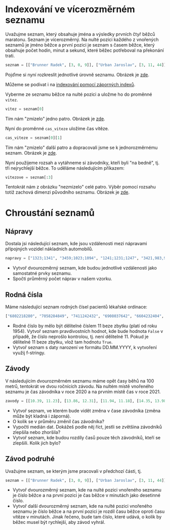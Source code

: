 # Indexování ve vícerozměrném seznamu

Uvažujme seznam, který obsahuje jména a výsledky prvních čtyř běžců maratonu. Seznam je vícerozměrný. Na nulté pozici každého z vnořených seznamů je jméno běžce a první pozici je seznam s časem běžce, který obsahuje počet hodin, minut a sekund, které běžec potřeboval na překonání trati.

```py
seznam = [["Brunner Radek", [3, 0, 9]], ["Urban Jaroslav", [3, 11, 44]], ["Andrle Jakub", [3, 12, 21]], ["Fiala Stanislav", [3, 13, 31]]]
```

Pojďme si nyní rozkreslit jednotlivé úrovně seznamu. Obrázek je [zde](images/Indexování-Page-1.drawio.svg).

Můžeme se podívat i na [indexování pomocí záporných indexů](images/Indexování-Page-2.drawio.svg).

Vyberme ze seznamu běžce na nulté pozici a uložme ho do proměnné `vitez`.

```py
vitez = seznam[0]
```

Tím nám "zmizelo" jedno patro. Obrázek je [zde](images/Indexování-Page-3.drawio.svg).

Nyní do proměnné `cas_viteze` uložíme čas vítěze.

```py
cas_viteze = seznam[0][1]
```

Tím nám "zmizelo" další patro a dopracovali jsme se k jednorozměrnému seznam. Obrázek je [zde](images/Indexování-Page-4.drawio.svg).

Nyní použijeme rozsah a vytáhneme si závodníky, kteří byli "na bedně", tj. tři nejrychlejší běžce. To uděláme následujícím příkazem:

```py
vitezove = seznam[:3]
```

Tentokrát nám z obrázku "nezmizelo" celé patro. Výběr pomocí rozsahu totiž zachová dimenzi původního seznamu. Obrázek je [zde](images/Indexování-Page-3.drawio.svg).

# Chroustání seznamů

## Nápravy

Dostala jsi následující seznam, kde jsou vzdálenosti mezi nápravami přípojných vozidel nákladních automobilů.

```py
napravy = ["1323;1341", "3459;1023;1094", "1241;1231;1247", "3421,983,956,954", "3981"]
```

* Vytvoř dvourozměrný seznam, kde budou jednotlivé vzdálenosti jako samostatné prvky seznamu.
* Spočti průměrný počet náprav v našem vzorku.

## Rodná čísla

Máme následující seznam rodných čísel pacientů lékařské ordinace:

```py
["6802218280", "7058284849", "7411242432", "6908037642", "6604232404", "7904017748", "9154056219", "9462207975", "8712123974"]
```

* Rodné číslo by mělo být dělitelné číslem 11 beze zbytku (platí od roku 1954). Vytvoř seznam pravdivostních hodnot, kde bude hodnota `False` v případě, že číslo neprošlo kontrolou, tj. není dělitelné 11. Pokud je dělitelné 11 beze zbytku, vlož tam hodnotu `True`.
* Vytvoř seznam s daty narození ve formátu DD.MM.YYYY, k vytvoření využij f-stringy.

## Závody

V následujícím dvourozměrném seznamu máme opět časy běhů na 100 metrů, tentokrát ve dvou ročnících závodu. Na nultém místě vnořeného seznamu je čas závodníka v roce 2020 a na prvním místě čas v roce 2021.

```py
zavody = [[10.39, 11.23], [13.86, 12.31], [11.94, 11.18], [14.35, 13.98], [12.64, 15.48], [11.24, 10.95], [13.37, 12.39]]
```

* Vytvoř seznam, ve kterém bude vidět změna v čase závodníka (změna může být kladná i záporná).
* O kolik se v průměru změnil čas závodníka?
* Vypočti medián dat. Dokážeš podle něj říct, jestli se zvětšina závodníků zlepšíla nebo zhoršila?
* Vytvoř seznam, kde budou rozdíly časů pouze těch závodníků, kteří se zlepšili. Kolik jich bylo?

## Závod podruhé

Uvažujme seznam, se kterým jsme pracovali v předchozí části, tj.

```py
seznam = [["Brunner Radek", [3, 0, 9]], ["Urban Jaroslav", [3, 11, 44]], ["Andrle Jakub", [3, 12, 21]], ["Fiala Stanislav", [3, 13, 31]]]
```

- Vytvoř dvourozměrný seznam, kde na nulté pozici vnořeného seznamu je číslo běžce a na první pozici je čas běžce v minutách jako desetinné číslo.
- Vytvoř další dvourozměrný seznam, kde na nulté pozici vnořeného seznamu je číslo běžce a na první pozici je rozdíl času běžce oproti času vítěze v minutách. Jinak řečeno, bude tam číslo, které udává, o kolik by běžec musel být rychlejší, aby závod vyhrál.
